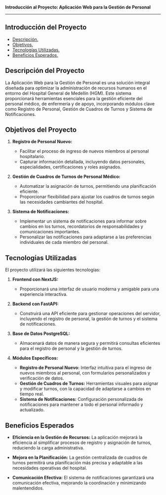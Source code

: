 
**Introducción al Proyecto: Aplicación Web para la Gestión de Personal**

---

## Introducción del Proyecto
- [Descripción.](Introducción-del-Proyecto#Descripción-Del-Proyecto)
- [Objetivos.](Introducción-del-Proyecto#Objetivos-Del-Proyecto)
- [Tecnologías Utilizadas.](Introducción-del-Proyecto#Tecnologías-Utilizadas)
- [Beneficios Esperados.](Introducción-del-Proyecto#Beneficios-Esperados)


## Descripción del Proyecto

La Aplicación Web para la Gestión de Personal es una solución integral diseñada para optimizar la administración de recursos humanos en el entorno del Hospital General de Medellín (HGM). Este sistema proporcionará herramientas esenciales para la gestión eficiente del personal médico, de enfermería y de apoyo, incorporando módulos clave como Registro de Personal, Gestión de Cuadros de Turnos y Sistema de Notificaciones.

## Objetivos del Proyecto

1. **Registro de Personal Nuevo:**
   - Facilitar el proceso de ingreso de nuevos miembros al personal hospitalario.
   - Capturar información detallada, incluyendo datos personales, especialidades, certificaciones y roles asignados.

2. **Gestión de Cuadros de Turnos de Personal Médico:**
   - Automatizar la asignación de turnos, permitiendo una planificación eficiente.
   - Proporcionar flexibilidad para ajustar los cuadros de turnos según las necesidades cambiantes del hospital.

3. **Sistema de Notificaciones:**
   - Implementar un sistema de notificaciones para informar sobre cambios en los turnos, recordatorios de responsabilidades y comunicaciones importantes.
   - Personalizar las notificaciones para adaptarse a las preferencias individuales de cada miembro del personal.

## Tecnologías Utilizadas

El proyecto utilizará las siguientes tecnologías:

1. **Frontend con NextJS:**
   - Proporcionará una interfaz de usuario moderna y amigable para una experiencia interactiva.

2. **Backend con FastAPI:**
   - Construirá una API eficiente para gestionar operaciones del servidor, incluyendo el registro de personal, la gestión de turnos y el sistema de notificaciones.

3. **Base de Datos PostgreSQL:**
   - Almacenará datos de manera segura y permitirá consultas eficientes para el registro de personal y la gestión de turnos.

4. **Módulos Específicos:**
   - **Registro de Personal Nuevo:** Interfaz intuitiva para el ingreso de nuevos miembros al personal, con formularios personalizados y verificación de datos.
   - **Gestión de Cuadros de Turnos:** Herramientas visuales para asignar y modificar turnos, con la capacidad de adaptarse a cambios en tiempo real.
   - **Sistema de Notificaciones:** Configuración personalizada de notificaciones para mantener a todo el personal informado y actualizado.

## Beneficios Esperados

- **Eficiencia en la Gestión de Recursos:** La aplicación mejorará la eficiencia al simplificar procesos de registro y asignación de turnos, reduciendo la carga administrativa.

- **Mejora en la Planificación:** La gestión centralizada de cuadros de turnos permitirá una planificación más precisa y adaptable a las necesidades operativas del hospital.

- **Comunicación Efectiva:** El sistema de notificaciones garantizará una comunicación efectiva, mejorando la coordinación y minimizando malentendidos.





